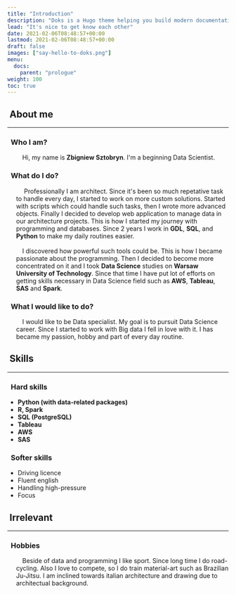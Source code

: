 ```yaml
---
title: "Introduction"
description: "Doks is a Hugo theme helping you build modern documentation websites that are secure, fast, and SEO-ready — by default."
lead: "It's nice to get know each other"
date: 2021-02-06T08:48:57+00:00
lastmod: 2021-02-06T08:48:57+00:00
draft: false
images: ["say-hello-to-doks.png"]
menu:
  docs:
    parent: "prologue"
weight: 100
toc: true
---
```


## &nbsp;<b>About me</b>
------



### &nbsp;&nbsp;Who I am?
<div style="padding-left: 20px;">
&emsp;Hi, my name is <b>Zbigniew Sztobryn</b>. I'm a beginning Data Scientist.
</div>


### &nbsp;&nbsp;What do I do?
<div style="padding-left: 20px;">
&emsp; Professionally I am architect. Since it's been so much repetative task to handle every day, I started to work on more custom solutions. Started with scripts which could handle such tasks, then I wrote more advanced objects. Finally I decided to develop web application to manage data in our architecture projects. This is how I started my journey with programming and databases. Since 2 years I work in <b>GDL</b>, <b>SQL</b>, and <b>Python</b> to make my daily routines easier.
</div>
&emsp;
<div style="padding-left: 20px;">
&emsp;I discovered how powerful such tools could be. This is how I became passionate about the programming. Then I decided to become more concentrated on it and I took <b>Data Science</b> studies on <b>Warsaw University of Technology</b>. Since that time I have put lot of efforts on getting skills necessary in Data Science field such as <b>AWS</b>, <b>Tableau</b>, <b>SAS</b> and <b>Spark</b>.
</div>

### &nbsp;&nbsp;What I would like to do?
<div style="padding-left: 20px;">
&emsp;I would like to be Data specialist. My goal is to pursuit Data Science career. Since I started to work with Big data I fell in love with it. I has became my passion, hobby and part of every day routine.
</div>

## &nbsp;<b>Skills</b>
------

### &nbsp;&nbsp;Hard skills

* <b>Python (with data-related packages)</b>
* <b>R, Spark</b>
* <b>SQL (PostgreSQL)</b>
* <b>Tableau</b>
* <b>AWS</b>
* <b>SAS</b>


### &nbsp;&nbsp;Softer skills

* Driving licence
* Fluent english
* Handling high-pressure
* Focus

## &nbsp;<b>Irrelevant</b>
------

### &nbsp;&nbsp;Hobbies
<div style="padding-left: 20px;">
&emsp;Beside of data and programming I like sport. Since long time I do road-cycling. Also I love to compete, so I do train material-art such as Brazilian Ju-Jitsu. I am inclined towards italian architecture and drawing due to architectual background.
</div>
